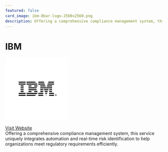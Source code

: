 ```yaml
---
featured: false
card_image: ibm-8bar-logo-2560x2560.png
description: Offering a comprehensive compliance management system, this service uniquely integrates automation and real-time risk identification to help organizations meet regulatory requirements efficiently.
---
```


# IBM
<img src="ibm-8bar-logo-2560x2560.png" alt="Logo" style="max-width: 200px; height: auto;">

<a href="https://www.ibm.com/topics/compliance-management-system">Visit Website</a>  
Offering a comprehensive compliance management system, this service uniquely integrates automation and real-time risk identification to help organizations meet regulatory requirements efficiently.
